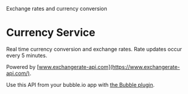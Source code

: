 Exchange rates and currency conversion

# Currency Service

Real time currency conversion and exchange rates. Rate updates occur every 5 minutes.

Powered by [www.exchangerate-api.com](https://www.exchangerate-api.com/).

Use this API from your bubble.io app with [the Bubble plugin](https://bubble.io/plugin/micro-currency-1631105351103x389985302923968500).


